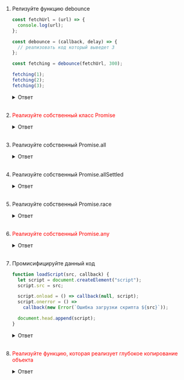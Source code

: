 1.  Релизуйте функцию debounce

    ```javascript
    const fetchUrl = (url) => {
      console.log(url);
    };

    const debounce = (callback, delay) => {
      // реализовать код который выведет 3
    };

    const fetching = debounce(fetchUrl, 300);

    fetching(1);
    fetching(2);
    fetching(3);
    ```

    <details>
      <summary>Ответ</summary>

    ```javascript
    const fetchUrl = (url) => {
      console.log(url);
    };

    const debounce = (callback, delay) => {
      let timerId;

      return (...arg) => {
        if (timerId) {
          clearTimeout(timerId);
        }

        timerId = setTimeout(() => {
          callback(...arg);
        }, delay);
      };
    };

    const fetching = debounce(fetchUrl, 300);

    fetching(1);
    fetching(2);
    fetching(3);
    ```

    </details>
    <br/>

2.  <span style="color: red">Реализуйте собственный класс Promise</span>
    <details>
      <summary>Ответ</summary>
       
    </details>
    <br/>
3.  Реализуйте собственный Promise.all
    <details>
      <summary>Ответ</summary>

    ```javascript
    function promiseAll(arrayOfPromises) {
      return new Promise((resolve, reject) => {
        const result = [];
        let count = 0;

        for (let i = 0; i < arrayOfPromises.length; i++) {
          const promise = arrayOfPromises[i];
          promise
            .then((data) => {
              result[i] = data;
              count++;
              if (count === arrayOfPromises.length) {
                resolve(result);
              }
            })
            .catch((err) => reject(err));
        }
      });
    }
    ```

    </details>
    <br/>

4.  Реализуйте собственный Promise.allSettled
    <details>
      <summary>Ответ</summary>

    ```javascript
    function promiseAllSettled(arrayOfPromises) {
      return new Promise((resolve, reject) => {
        const result = [];
        let count = 0;
        for (let i = 0; i < arrayOfPromises.length; i++) {
          const promise = arrayOfPromises[i];
          promise
            .then((data) => {
              result[i] = { status: "fulfilled", value: data };
            })
            .catch((err) => (result[i] = { status: "rejected", reason: err }))
            .finally(() => {
              count++;
              if (count === arrayOfPromises.length) {
                resolve(result);
              }
            });
        }
      });
    }
    ```

      </details>
      <br/>

5.  Реализуйте собственный Promise.race
    <details>
      <summary>Ответ</summary>

    ```javascript
    function promiseRace(arrayOfPromises) {
      return new Promise((resolve, reject) => {
        for (let i = 0; i < arrayOfPromises.length; i++) {
          const promise = arrayOfPromises[i];
          promise
            .then((data) => {
              resolve(data);
            })
            .catch((err) => reject(err));
        }
      });
    }
    ```

    </details>
      <br/>

6.  <span style="color: red">Реализуйте собственный Promise.any</span>
    <details>
      <summary>Ответ</summary>
       
    </details>
    <br/>
7.  Промисифицируйте данный код

    ```javascript
    function loadScript(src, callback) {
      let script = document.createElement("script");
      script.src = src;

      script.onload = () => callback(null, script);
      script.onerror = () =>
        callback(new Error(`Ошибка загрузки скрипта ${src}`));

      document.head.append(script);
    }
    ```

    <details>
      <summary>Ответ</summary>

    ```javascript
    function loadScript(src) {
      return new Promise((resolve, reject) => {
        let script = document.createElement("script");
        script.src = src;

        script.onload = () => resolve(script);
        script.onerror = () =>
          reject(new Error(`Ошибка загрузки скрипта ${src}`));

        document.head.append(script);
      });
    }
    ```

    </details>
    <br/>

8.  <span style="color: red">Реализуйте функцию, которая реализует глубокое копирование объекта</span>
    <details>
      <summary>Ответ</summary>

    </details>
